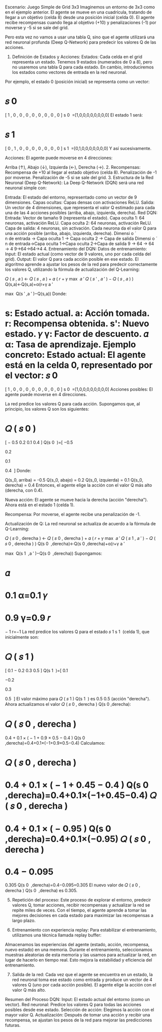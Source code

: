 Escenario: Juego Simple de Grid 3x3
Imaginemos un entorno de 3x3 como en el ejemplo anterior. El agente se mueve en una cuadrícula, tratando de llegar a un objetivo (celda 8) desde una posición inicial (celda 0). El agente recibe recompensas cuando llega al objetivo (+10) y penalizaciones (-1) por moverse y -5 si se sale del grid.

Pero esta vez no vamos a usar una tabla Q, sino que el agente utilizará una red neuronal profunda (Deep Q-Network) para predecir los valores Q de las acciones.

1. Definición de Estados y Acciones:
Estados: Cada celda en el grid representa un estado. Tenemos 9 estados (numerados de 0 a 8), pero no usaremos una tabla Q para cada estado. En cambio, introduciremos los estados como vectores de entrada en la red neuronal.

Por ejemplo, el estado 0 (posición inicial) se representa como un vector:

𝑠
0
=
[
1
,
0
,
0
,
0
,
0
,
0
,
0
,
0
,
0
]
s 
0
​
 =[1,0,0,0,0,0,0,0,0]
El estado 1 será:

𝑠
1
=
[
0
,
1
,
0
,
0
,
0
,
0
,
0
,
0
,
0
]
s 
1
​
 =[0,1,0,0,0,0,0,0,0]
Y así sucesivamente.

Acciones: El agente puede moverse en 4 direcciones:

Arriba (↑), Abajo (↓), Izquierda (←), Derecha (→).
2. Recompensas:
Recompensa de +10 al llegar al estado objetivo (celda 8).
Penalización de -1 por moverse.
Penalización de -5 si se sale del grid.
3. Estructura de la Red Neuronal (Deep Q-Network):
La Deep Q-Network (DQN) será una red neuronal simple con:

Entrada: El estado del entorno, representado como un vector de 9 dimensiones.
Capas ocultas: Capas densas con activaciones ReLU.
Salida: Un vector de 4 dimensiones, que representa el valor Q estimado para cada una de las 4 acciones posibles (arriba, abajo, izquierda, derecha).
Red DQN:
Entrada: Vector de tamaño 9 (representa el estado).
Capa oculta 1: 64 neuronas, activación ReLU.
Capa oculta 2: 64 neuronas, activación ReLU.
Capa de salida: 4 neuronas, sin activación. Cada neurona da el valor Q para una acción posible (arriba, abajo, izquierda, derecha).
Dimensi
o
ˊ
n de entrada
→
Capa oculta 1
→
Capa oculta 2
→
Capa de salida
Dimensi 
o
ˊ
 n de entrada→Capa oculta 1→Capa oculta 2→Capa de salida
9
→
64
→
64
→
4
9→64→64→4
4. Entrenamiento del DQN:
Datos de entrenamiento:
Input: El estado actual (como vector de 9 valores, uno por cada celda del grid).
Output: El valor Q para cada acción posible en ese estado.
El algoritmo aprende a ajustar los pesos de la red para predecir correctamente los valores Q, utilizando la fórmula de actualización del Q-Learning:

𝑄
(
𝑠
,
𝑎
)
←
𝑄
(
𝑠
,
𝑎
)
+
𝛼
(
𝑟
+
𝛾
max
⁡
𝑎
′
𝑄
(
𝑠
′
,
𝑎
′
)
−
𝑄
(
𝑠
,
𝑎
)
)
Q(s,a)←Q(s,a)+α(r+γ 
a 
′
 
max
​
 Q(s 
′
 ,a 
′
 )−Q(s,a))
Donde:

s: Estado actual.
a: Acción tomada.
r: Recompensa obtenida.
s': Nuevo estado.
𝛾
γ: Factor de descuento.
𝛼
α: Tasa de aprendizaje.
Ejemplo concreto:
Estado actual: El agente está en la celda 0, representado por el vector:
𝑠
0
=
[
1
,
0
,
0
,
0
,
0
,
0
,
0
,
0
,
0
]
s 
0
​
 =[1,0,0,0,0,0,0,0,0]
Acciones posibles: El agente puede moverse en 4 direcciones.

La red predice los valores Q para cada acción. Supongamos que, al principio, los valores Q son los siguientes:

𝑄
(
𝑠
0
)
=
[
−
0.5
0.2
0.1
0.4
]
Q(s 
0
​
 )=[ 
−0.5
​
  
0.2
​
  
0.1
​
  
0.4
​
 ]
Donde:

Q(s_0, arriba) = -0.5
Q(s_0, abajo) = 0.2
Q(s_0, izquierda) = 0.1
Q(s_0, derecha) = 0.4
Entonces, el agente elige la acción con el valor Q más alto (derecha, con 0.4).

Nueva acción: El agente se mueve hacia la derecha (acción "derecha"). Ahora está en el estado 1 (celda 1).

Recompensa: Por moverse, el agente recibe una penalización de -1.

Actualización de Q: La red neuronal se actualiza de acuerdo a la fórmula de Q-Learning:

𝑄
(
𝑠
0
,
derecha
)
←
𝑄
(
𝑠
0
,
derecha
)
+
𝛼
(
𝑟
+
𝛾
max
⁡
𝑎
′
𝑄
(
𝑠
1
,
𝑎
′
)
−
𝑄
(
𝑠
0
,
derecha
)
)
Q(s 
0
​
 ,derecha)←Q(s 
0
​
 ,derecha)+α(r+γ 
a 
′
 
max
​
 Q(s 
1
​
 ,a 
′
 )−Q(s 
0
​
 ,derecha))
Supongamos:

𝛼
=
0.1
α=0.1
𝛾
=
0.9
γ=0.9
𝑟
=
−
1
r=−1
La red predice los valores Q para el estado 
𝑠
1
s 
1
​
  (celda 1), que inicialmente son:

𝑄
(
𝑠
1
)
=
[
0.1
−
0.2
0.3
0.5
]
Q(s 
1
​
 )=[ 
0.1
​
  
−0.2
​
  
0.3
​
  
0.5
​
 ]
El valor máximo para 
𝑄
(
𝑠
1
)
Q(s 
1
​
 ) es 
0.5
0.5 (acción "derecha").
Ahora actualizamos el valor 
𝑄
(
𝑠
0
,
derecha
)
Q(s 
0
​
 ,derecha):

𝑄
(
𝑠
0
,
derecha
)
=
0.4
+
0.1
×
(
−
1
+
0.9
×
0.5
−
0.4
)
Q(s 
0
​
 ,derecha)=0.4+0.1×(−1+0.9×0.5−0.4)
Calculamos:

𝑄
(
𝑠
0
,
derecha
)
=
0.4
+
0.1
×
(
−
1
+
0.45
−
0.4
)
Q(s 
0
​
 ,derecha)=0.4+0.1×(−1+0.45−0.4)
𝑄
(
𝑠
0
,
derecha
)
=
0.4
+
0.1
×
(
−
0.95
)
Q(s 
0
​
 ,derecha)=0.4+0.1×(−0.95)
𝑄
(
𝑠
0
,
derecha
)
=
0.4
−
0.095
=
0.305
Q(s 
0
​
 ,derecha)=0.4−0.095=0.305
El nuevo valor de 
𝑄
(
𝑠
0
,
derecha
)
Q(s 
0
​
 ,derecha) es 0.305.

5. Repetición del proceso:
Este proceso de explorar el entorno, predecir valores Q, tomar acciones, recibir recompensas y actualizar la red se repite miles de veces. Con el tiempo, el agente aprende a tomar las mejores decisiones en cada estado para maximizar las recompensas a largo plazo.

6. Entrenamiento con experiencia replay:
Para estabilizar el entrenamiento, utilizamos una técnica llamada replay buffer:

Almacenamos las experiencias del agente (estado, acción, recompensa, nuevo estado) en una memoria.
Durante el entrenamiento, seleccionamos muestras aleatorias de esta memoria y las usamos para actualizar la red, en lugar de hacerlo en tiempo real.
Esto mejora la estabilidad y eficiencia del entrenamiento.

7. Salida de la red:
Cada vez que el agente se encuentra en un estado, la red neuronal toma ese estado como entrada y produce un vector de 4 valores Q (uno por cada acción posible). El agente elige la acción con el valor Q más alto.

Resumen del Proceso DQN:
Input: El estado actual del entorno (como un vector).
Red neuronal: Predice los valores Q para todas las acciones posibles desde ese estado.
Selección de acción: Elegimos la acción con el mayor valor Q.
Actualización: Después de tomar una acción y recibir una recompensa, se ajustan los pesos de la red para mejorar las predicciones futuras.
